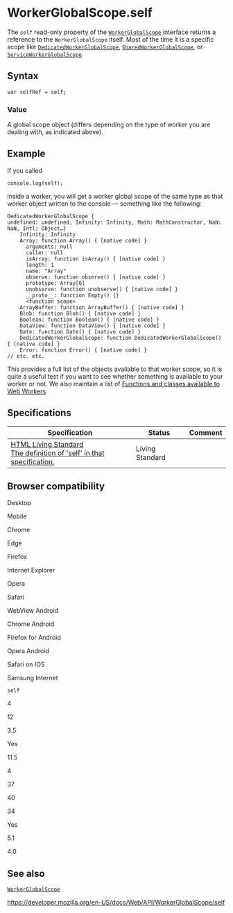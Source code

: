 WorkerGlobalScope.self
======================

The `self` read-only property of the [`WorkerGlobalScope`](../workerglobalscope) interface returns a reference to the `WorkerGlobalScope` itself. Most of the time it is a specific scope like [`DedicatedWorkerGlobalScope`](../dedicatedworkerglobalscope), [`SharedWorkerGlobalScope`](../sharedworkerglobalscope), or [`ServiceWorkerGlobalScope`](../serviceworkerglobalscope).

Syntax
------

    var selfRef = self;

### Value

A global scope object (differs depending on the type of worker you are dealing with, as indicated above).

Example
-------

If you called

    console.log(self);

inside a worker, you will get a worker global scope of the same type as that worker object written to the console — something like the following:

    DedicatedWorkerGlobalScope {
    undefined: undefined, Infinity: Infinity, Math: MathConstructor, NaN: NaN, Intl: Object…}
        Infinity: Infinity
        Array: function Array() { [native code] }
          arguments: null
          caller: null
          isArray: function isArray() { [native code] }
          length: 1
          name: "Array"
          observe: function observe() { [native code] }
          prototype: Array[0]
          unobserve: function unobserve() { [native code] }
          __proto__: function Empty() {}
          <function scope>
        ArrayBuffer: function ArrayBuffer() { [native code] }
        Blob: function Blob() { [native code] }
        Boolean: function Boolean() { [native code] }
        DataView: function DataView() { [native code] }
        Date: function Date() { [native code] }
        DedicatedWorkerGlobalScope: function DedicatedWorkerGlobalScope() { [native code] }
        Error: function Error() { [native code] }
    // etc. etc.

This provides a full list of the objects available to that worker scope, so it is quite a useful test if you want to see whether something is available to your worker or not. We also maintain a list of [Functions and classes available to Web Workers](../web_workers_api/functions_and_classes_available_to_workers).

Specifications
--------------

<table><thead><tr class="header"><th>Specification</th><th>Status</th><th>Comment</th></tr></thead><tbody><tr class="odd"><td><a href="https://html.spec.whatwg.org/multipage/#dom-workerglobalscope-self">HTML Living Standard<br />
<span class="small">The definition of 'self' in that specification.</span></a></td><td><span class="spec-living">Living Standard</span></td><td></td></tr></tbody></table>

Browser compatibility
---------------------

Desktop

Mobile

Chrome

Edge

Firefox

Internet Explorer

Opera

Safari

WebView Android

Chrome Android

Firefox for Android

Opera Android

Safari on IOS

Samsung Internet

`self`

4

12

3.5

Yes

11.5

4

37

40

34

Yes

5.1

4.0

See also
--------

[`WorkerGlobalScope`](../workerglobalscope)

<a href="https://developer.mozilla.org/en-US/docs/Web/API/WorkerGlobalScope/self" class="_attribution-link">https://developer.mozilla.org/en-US/docs/Web/API/WorkerGlobalScope/self</a>
